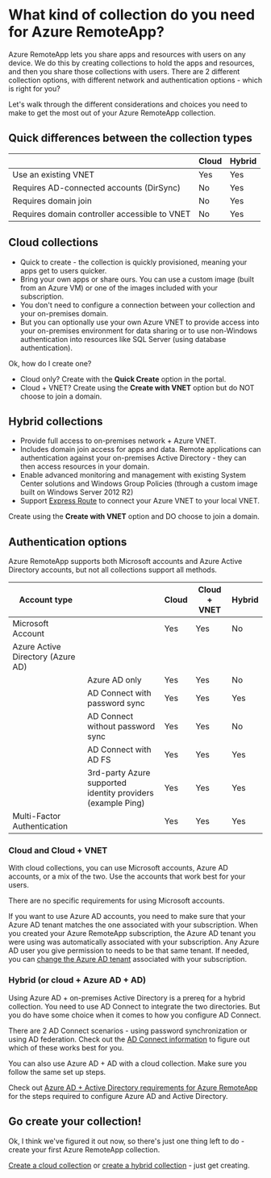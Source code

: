 <properties 
    pageTitle="What kind of collection do you need for Azure RemoteApp? | Microsoft Azure" 
    description="Learn about the types of collections available with Azure RemoteApp." 
    services="remoteapp" 
	documentationCenter="" 
    authors="lizap" 
    manager="mbaldwin" />

<tags 
    ms.service="remoteapp" 
    ms.workload="compute" 
    ms.tgt_pltfrm="na" 
    ms.devlang="na" 
    ms.topic="article" 
    ms.date="09/28/2015" 
    ms.author="elizapo" />



# What kind of collection do you need for Azure RemoteApp?

Azure RemoteApp lets you share apps and resources with users on any device. We do this by creating collections to hold the apps and resources, and then you share those collections with users. There are 2 different collection options, with different network and authentication options - which is right for you?

Let's walk through the different considerations and choices you need to make to get the most out of your Azure RemoteApp collection. 


## Quick differences between the collection types

|           | Cloud | Hybrid |
|-----------|-------|--------|
|Use an existing VNET| Yes| Yes|
|Requires AD-connected accounts (DirSync)| No| Yes|
|Requires domain join| No| Yes|
|Requires domain controller accessible to VNET| No| Yes|

## Cloud collections
- Quick to create - the collection is quickly provisioned, meaning your apps get to users quicker.
- Bring your own apps or share ours. You can use a custom image (built from an Azure VM) or one of the images included with your subscription.
- You don't need to configure a connection between your collection and your on-premises domain.
- But you can optionally use your own Azure VNET to provide access into your on-premises environment for data sharing or to use non-Windows authentication into resources like SQL Server (using database authentication).


Ok, how do I create one?

- Cloud only? Create with the **Quick Create** option in the portal.
- Cloud + VNET? Create using the **Create with VNET** option but do NOT choose to join a domain.

## Hybrid collections
- Provide full access to on-premises network + Azure VNET.
- Includes domain join access for apps and data. Remote applications can authentication against your on-premises Active Directory - they can then access resources in your domain.
- Enable advanced monitoring and management with existing System Center solutions and Windows Group Policies (through a custom image built on Windows Server 2012 R2)
- Support [Express Route](http://azure.microsoft.com/services/expressroute/) to connect your Azure VNET to your local VNET.

Create using the **Create with VNET** option and DO choose to join a domain.

## Authentication options
Azure RemoteApp supports both Microsoft accounts and Azure Active Directory accounts, but not all collections support all methods. 


|Account type | |Cloud	|Cloud + VNET| Hybrid|
|--------------|-|------|--------|------|
|Microsoft Account| | 	Yes| Yes|	No|
|Azure Active Directory (Azure AD)| | | | |
| |Azure AD only 	|Yes|Yes	|No	|
| |AD Connect  with password sync	|Yes |Yes	|Yes	|
| |AD Connect without password sync|	Yes|Yes	|No	|
| |AD Connect with AD FS	|Yes	|Yes	|Yes|
| |3rd-party Azure supported identity providers  (example Ping)	|Yes	|Yes|	Yes|
|Multi-Factor Authentication|	|Yes	|Yes	| Yes|


### Cloud and Cloud + VNET 
With cloud collections, you can use Microsoft accounts, Azure AD accounts, or a mix of the two. Use the accounts that work best for your users.

There are no specific requirements for using Microsoft accounts. 

If you want to use Azure AD accounts, you need to make sure that your Azure AD tenant matches the one associated with your subscription. When you created your Azure RemoteApp subscription, the Azure AD tenant you were using was automatically associated with your subscription. Any Azure AD user you give permission to needs to be that same tenant. If needed, you can [change the Azure AD tenant](remoteapp-changetenant.md) associated with your subscription.
 
### Hybrid (or cloud + Azure AD + AD)

Using Azure AD + on-premises Active Directory is a prereq for a hybrid collection. You need to use AD Connect to integrate the two directories. But you do have some choice when it comes to how you configure AD Connect. 

There are 2 AD Connect scenarios - using password synchronization or using AD federation. Check out the [AD Connect information](active-directory-aadconnect.md) to figure out which of these works best for you.

You can also use Azure AD + AD with a cloud collection. Make sure you follow the same set up steps.

Check out [Azure AD + Active Directory requirements for Azure RemoteApp](remoteapp-ad.md) for the steps required to configure Azure AD and Active Directory.

## Go create your collection!
Ok, I think we've figured it out now, so there's just one thing left to do - create your first Azure RemoteApp collection.

[Create a cloud collection](remoteapp-create-cloud-deployment) or [create a hybrid collection](remoteapp-create-hybrid-deployment) - just get creating.